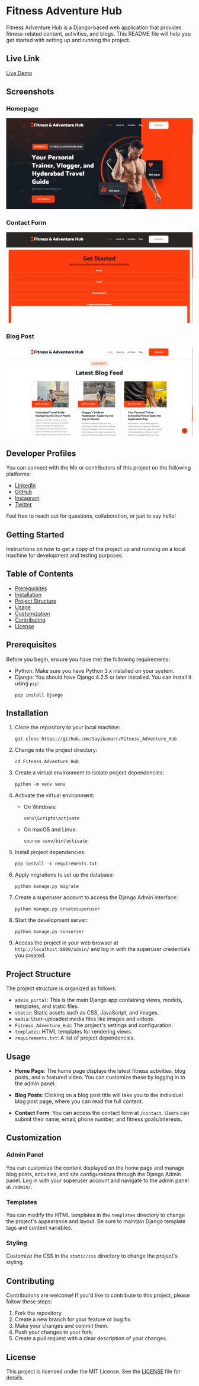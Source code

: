 
# Fitness Adventure Hub

Fitness Adventure Hub is a Django-based web application that provides fitness-related content, activities, and blogs. This README file will help you get started with setting up and running the project.

## Live Link

[Live Demo](https://iamshareef.in/)

## Screenshots

### Homepage

![Homepage Screenshot](screenshots/homepage.png)

### Contact Form

![Contact Form Screenshot](screenshots/contact-form.png)

### Blog Post

![Blog Post Screenshot](screenshots/blog-post.png)

## Developer Profiles

You can connect with the Me or contributors of this project on the following platforms:

- [LinkedIn](https://www.linkedin.com/in/sayikumarr/)
- [GitHub](https://github.com/sayikumarr)
- [Instagram](https://www.instagram.com/sayikumarr/)
- [Twitter](https://twitter.com/masaikumar789/)

Feel free to reach out for questions, collaboration, or just to say hello!

## Getting Started

Instructions on how to get a copy of the project up and running on a local machine for development and testing purposes.


## Table of Contents

- [Prerequisites](#prerequisites)
- [Installation](#installation)
- [Project Structure](#project-structure)
- [Usage](#usage)
- [Customization](#customization)
- [Contributing](#contributing)
- [License](#license)

## Prerequisites

Before you begin, ensure you have met the following requirements:

- Python: Make sure you have Python 3.x installed on your system.
- Django: You should have Django 4.2.5 or later installed. You can install it using `pip`:
  ```
  pip install Django
  ```

## Installation

1. Clone the repository to your local machine:
   ```
   git clone https://github.com/Sayikumarr/Fitness_Adventure_Hub
   ```

2. Change into the project directory:
   ```
   cd Fitness_Adventure_Hub
   ```

3. Create a virtual environment to isolate project dependencies:
   ```
   python -m venv venv
   ```

4. Activate the virtual environment:
   - On Windows:
     ```
     venv\Scripts\activate
     ```
   - On macOS and Linux:
     ```
     source venv/bin/activate
     ```

5. Install project dependencies:
   ```
   pip install -r requirements.txt
   ```

6. Apply migrations to set up the database:
   ```
   python manage.py migrate
   ```

7. Create a superuser account to access the Django Admin interface:
   ```
   python manage.py createsuperuser
   ```

8. Start the development server:
   ```
   python manage.py runserver
   ```

9. Access the project in your web browser at `http://localhost:8000/admin/` and log in with the superuser credentials you created.

## Project Structure

The project structure is organized as follows:

- `admin_portal`: This is the main Django app containing views, models, templates, and static files.
- `static`: Static assets such as CSS, JavaScript, and images.
- `media`: User-uploaded media files like images and videos.
- `Fitness_Adventure_Hub`: The project's settings and configuration.
- `templates`: HTML templates for rendering views.
- `requirements.txt`: A list of project dependencies.

## Usage

- **Home Page**: The home page displays the latest fitness activities, blog posts, and a featured video. You can customize these by logging in to the admin panel.

- **Blog Posts**: Clicking on a blog post title will take you to the individual blog post page, where you can read the full content.

- **Contact Form**: You can access the contact form at `/contact`. Users can submit their name, email, phone number, and fitness goals/interests.

## Customization

### Admin Panel

You can customize the content displayed on the home page and manage blog posts, activities, and site configurations through the Django Admin panel. Log in with your superuser account and navigate to the admin panel at `/admin/`.

### Templates

You can modify the HTML templates in the `templates` directory to change the project's appearance and layout. Be sure to maintain Django template tags and context variables.

### Styling

Customize the CSS in the `static/css` directory to change the project's styling.

## Contributing

Contributions are welcome! If you'd like to contribute to this project, please follow these steps:

1. Fork the repository.
2. Create a new branch for your feature or bug fix.
3. Make your changes and commit them.
4. Push your changes to your fork.
5. Create a pull request with a clear description of your changes.

## License

This project is licensed under the MIT License. See the [LICENSE](LICENSE) file for details.
